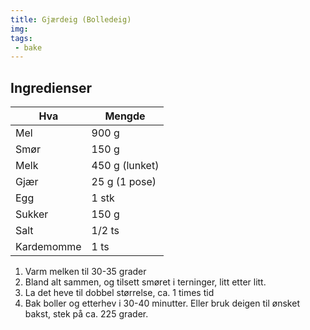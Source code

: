 ```yaml
---
title: Gjærdeig (Bolledeig)
img: 
tags:
 - bake
---
```


## Ingredienser

Hva 	    	| Mengde
--- 	    	| ---
Mel             | 900 g
Smør            | 150 g
Melk            | 450 g (lunket)
Gjær            | 25 g (1 pose)
Egg             | 1 stk
Sukker          | 150 g
Salt            | 1/2 ts
Kardemomme      | 1 ts


1. Varm melken til 30-35 grader
2. Bland alt sammen, og tilsett smøret i terninger, litt etter litt.
3. La det heve til dobbel størrelse, ca. 1 times tid
4. Bak boller og etterhev i 30-40 minutter. Eller bruk deigen til ønsket bakst,
stek på ca. 225 grader.

